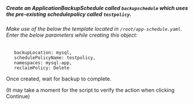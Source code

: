 </br>

##### Create an ApplicationBackupSchedule called `backupschedule` which uses the pre-existing schedulepolicy called `testpolicy`.


###### Make use of the below the template located in `/root/app-schedule.yaml`. Enter the below parameters while creating this object:


       backupLocation: mysql,
       schedulePolicyName: testpolicy,
       namespaces: mysql-app,
       reclaimPolicy: Delete

Once created, wait for backup to complete.

(It may take a moment for the script to verify the action when clicking Continue)
